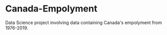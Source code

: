 # Canada-Empolyment
Data Science project involving data containing Canada's empolyment from 1976-2019.
